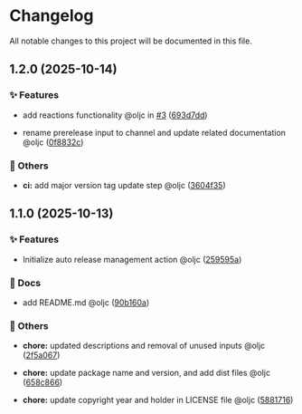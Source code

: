 # Changelog

All notable changes to this project will be documented in this file.

## 1.2.0 (2025-10-14)

### ✨ Features

* add reactions functionality @oljc in [#3](https://github.com/oljc/release/pull/3) ([693d7dd](https://github.com/oljc/release/commit/693d7dd5bf28fe88e2e1f273d5333feaff1569d9))

* rename prerelease input to channel and update related documentation @oljc ([0f8832c](https://github.com/oljc/release/commit/0f8832c5dec42ad9d13286b11b323e83f9de634d))

### 🔧 Others

* **ci:** add major version tag update step @oljc ([3604f35](https://github.com/oljc/release/commit/3604f35e53b7209589ade20b704648b2f1530099))


## 1.1.0 (2025-10-13)

### ✨ Features

* Initialize  auto release management action @oljc ([259595a](https://github.com/oljc/release/commit/259595addf79927ee13c7984a0e04c1a0ccd0090))

### 📝 Docs

* add README.md @oljc ([90b160a](https://github.com/oljc/release/commit/90b160a09f942f0dbfc6055cb6b19e29c85d9405))

### 🔧 Others

* **chore:** updated descriptions and removal of unused inputs @oljc ([2f5a067](https://github.com/oljc/release/commit/2f5a0672ad80d8bc85ae89ab49efa88a53a9c2a4))

* **chore:** update package name and version, and add dist files @oljc ([658c866](https://github.com/oljc/release/commit/658c866fcd7a5a21331fef91d92161d4393d5391))

* **chore:** update copyright year and holder in LICENSE file @oljc ([5881716](https://github.com/oljc/release/commit/5881716f3087be73472526f103d0481c7d4abc73))


